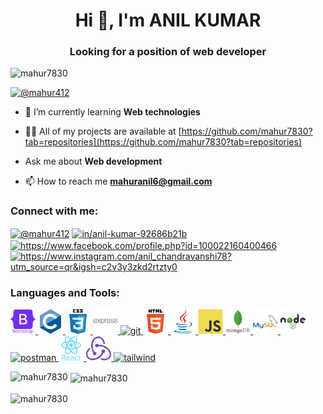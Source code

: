 <h1 align="center">Hi 👋, I'm ANIL KUMAR</h1>
<h3 align="center">Looking for a position of web developer</h3>

<p align="left"> <img src="https://komarev.com/ghpvc/?username=mahur7830&label=Profile%20views&color=0e75b6&style=flat" alt="mahur7830" /> </p>

<p align="left"> <a href="https://twitter.com/@mahur412" target="blank"><img src="https://img.shields.io/twitter/follow/mahur412?logo=twitter&style=for-the-badge" alt="@mahur412" /></a> </p>

- 🌱 I’m currently learning **Web technologies**

- 👨‍💻 All of my projects are available at [https://github.com/mahur7830?tab=repositories](https://github.com/mahur7830?tab=repositories)

- Ask me about **Web development**

- 📫 How to reach me **mahuranil6@gmail.com**

<h3 align="left">Connect with me:</h3>
<p align="left">
<a href="https://twitter.com/@mahur412" target="blank"><img align="center" src="https://raw.githubusercontent.com/rahuldkjain/github-profile-readme-generator/master/src/images/icons/Social/twitter.svg" alt="@mahur412" height="30" width="40" /></a>
<a href="https://linkedin.com/in/in/anil-kumar-92686b21b" target="blank"><img align="center" src="https://raw.githubusercontent.com/rahuldkjain/github-profile-readme-generator/master/src/images/icons/Social/linked-in-alt.svg" alt="in/anil-kumar-92686b21b" height="30" width="40" /></a>
<a href="https://fb.com/https://www.facebook.com/profile.php?id=100022160400466" target="blank"><img align="center" src="https://raw.githubusercontent.com/rahuldkjain/github-profile-readme-generator/master/src/images/icons/Social/facebook.svg" alt="https://www.facebook.com/profile.php?id=100022160400466" height="30" width="40" /></a>
<a href="https://instagram.com/https://www.instagram.com/anil_chandravanshi78?utm_source=qr&igsh=c2v3y3zkd2rtzty0" target="blank"><img align="center" src="https://raw.githubusercontent.com/rahuldkjain/github-profile-readme-generator/master/src/images/icons/Social/instagram.svg" alt="https://www.instagram.com/anil_chandravanshi78?utm_source=qr&igsh=c2v3y3zkd2rtzty0" height="30" width="40" /></a>
</p>

<h3 align="left">Languages and Tools:</h3>
<p align="left"> <a href="https://getbootstrap.com" target="_blank" rel="noreferrer"> <img src="https://raw.githubusercontent.com/devicons/devicon/master/icons/bootstrap/bootstrap-plain-wordmark.svg" alt="bootstrap" width="40" height="40"/> </a> <a href="https://www.cprogramming.com/" target="_blank" rel="noreferrer"> <img src="https://raw.githubusercontent.com/devicons/devicon/master/icons/c/c-original.svg" alt="c" width="40" height="40"/> </a> <a href="https://www.w3schools.com/css/" target="_blank" rel="noreferrer"> <img src="https://raw.githubusercontent.com/devicons/devicon/master/icons/css3/css3-original-wordmark.svg" alt="css3" width="40" height="40"/> </a> <a href="https://expressjs.com" target="_blank" rel="noreferrer"> <img src="https://raw.githubusercontent.com/devicons/devicon/master/icons/express/express-original-wordmark.svg" alt="express" width="40" height="40"/> </a> <a href="https://git-scm.com/" target="_blank" rel="noreferrer"> <img src="https://www.vectorlogo.zone/logos/git-scm/git-scm-icon.svg" alt="git" width="40" height="40"/> </a> <a href="https://www.w3.org/html/" target="_blank" rel="noreferrer"> <img src="https://raw.githubusercontent.com/devicons/devicon/master/icons/html5/html5-original-wordmark.svg" alt="html5" width="40" height="40"/> </a> <a href="https://www.java.com" target="_blank" rel="noreferrer"> <img src="https://raw.githubusercontent.com/devicons/devicon/master/icons/java/java-original.svg" alt="java" width="40" height="40"/> </a> <a href="https://developer.mozilla.org/en-US/docs/Web/JavaScript" target="_blank" rel="noreferrer"> <img src="https://raw.githubusercontent.com/devicons/devicon/master/icons/javascript/javascript-original.svg" alt="javascript" width="40" height="40"/> </a> <a href="https://www.mongodb.com/" target="_blank" rel="noreferrer"> <img src="https://raw.githubusercontent.com/devicons/devicon/master/icons/mongodb/mongodb-original-wordmark.svg" alt="mongodb" width="40" height="40"/> </a> <a href="https://www.mysql.com/" target="_blank" rel="noreferrer"> <img src="https://raw.githubusercontent.com/devicons/devicon/master/icons/mysql/mysql-original-wordmark.svg" alt="mysql" width="40" height="40"/> </a> <a href="https://nodejs.org" target="_blank" rel="noreferrer"> <img src="https://raw.githubusercontent.com/devicons/devicon/master/icons/nodejs/nodejs-original-wordmark.svg" alt="nodejs" width="40" height="40"/> </a> <a href="https://postman.com" target="_blank" rel="noreferrer"> <img src="https://www.vectorlogo.zone/logos/getpostman/getpostman-icon.svg" alt="postman" width="40" height="40"/> </a> <a href="https://reactjs.org/" target="_blank" rel="noreferrer"> <img src="https://raw.githubusercontent.com/devicons/devicon/master/icons/react/react-original-wordmark.svg" alt="react" width="40" height="40"/> </a> <a href="https://redux.js.org" target="_blank" rel="noreferrer"> <img src="https://raw.githubusercontent.com/devicons/devicon/master/icons/redux/redux-original.svg" alt="redux" width="40" height="40"/> </a> <a href="https://tailwindcss.com/" target="_blank" rel="noreferrer"> <img src="https://www.vectorlogo.zone/logos/tailwindcss/tailwindcss-icon.svg" alt="tailwind" width="40" height="40"/> </a> </p>

<p><img align="left" src="https://github-readme-stats.vercel.app/api/top-langs?username=mahur7830&show_icons=true&locale=en&layout=compact" alt="mahur7830" /></p>

<p>&nbsp;<img align="center" src="https://github-readme-stats.vercel.app/api?username=mahur7830&show_icons=true&locale=en" alt="mahur7830" /></p>

<p><img align="center" src="https://github-readme-streak-stats.herokuapp.com/?user=mahur7830&" alt="mahur7830" /></p>
